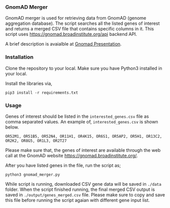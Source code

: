 ### GnomAD Merger

GnomAD merger is used for retrieving data from GnomAD (genome aggregation database). The script searches all the listed genes of interest and returns a merged CSV file that contains specific columns in it. This script uses https://gnomad.broadinstitute.org/api backend API.

A brief description is avaialble at [Gnomad Presentation](./gnomAD.pdf).


### Installation

Clone the repository to your local. Make sure you have Python3 installed in your local.

Install the libraries via,

`pip3 install -r requirements.txt`

### Usage

Genes of interest should be listed in the `interested_genes.csv` file as comma separated values. An example of, `interested_genes.csv` is shown below.

```
OR52M1, OR51B5, OR52N4, OR11H1, OR4K15, OR6S1, OR5AP2, OR5H1, OR13C2, OR2K2, OR8G5, OR1L3, OR2T27
```

Please make sure that, the genes of interest are available through the web call at the GnomAD website https://gnomad.broadinstitute.org/.

After you have listed genes in the file, run the script as;

`python3 gnomad_merger.py`

While script is running, downloaded CSV gene data will be saved in `./data` folder. When the script finished running, the final merged CSV output is saved in `./output/genes_merged.csv` file. Please make sure to copy and save this file before running the script agaian with different gene input list.
